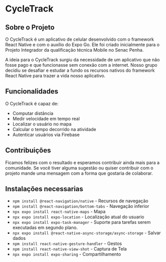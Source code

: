 # CycleTrack

## Sobre o Projeto

O CycleTrack é um aplicativo de celular desenvolvido com o framework React Native e com o auxílio do Expo Go. Ele foi criado inicialmente para o Projeto Integrador da qualificação técnica Mobile no Senac Penha.

A ideia para o CycleTrack surgiu da necessidade de um aplicativo que não fosse pago e que funcionasse sem conexão com a internet. Nosso grupo decidiu se desafiar e estudar a fundo os recursos nativos do framework React Native para trazer a vida nosso aplicativo.

## Funcionalidades

O CycleTrack é capaz de:

- Computar distância
- Medir velocidade em tempo real
- Localizar o usuário no mapa
- Calcular o tempo decorrido na atividade
- Autenticar usuários via Firebase

## Contribuições

Ficamos felizes com o resultado e esperamos contribuir ainda mais para a comunidade. Se você tiver alguma sugestão ou quiser contribuir com o projeto mande uma mensagem com a forma que gostaria de colaborar.

## Instalações necessarias

- `npm install @react-navigation/native` - Recursos de navegação
- `npm install @react-navigation/bottom-tabs` - Navegação inferior
- `npx expo install react-native-maps` - Mapa
- `npx expo install expo-location` - Localização atual do usuario
- `npx expo install expo-task-manager` - Suporte para tarefas serem executadas em segundo plano.
- `npx expo install @react-native-async-storage/async-storage` - Salvar dados
- `npm install react-native-gesture-handler` - Gestos
- `npm install react-native-view-shot` - Captura de Tela
- `npx expo install expo-sharing` - Compartilhamento
